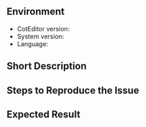 ## Environment

- CotEditor version: 
- System version:
- Language:


## Short Description




## Steps to Reproduce the Issue




## Expected Result


